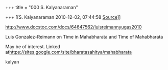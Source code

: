 +++
title = "000 S. Kalyanaraman"

+++
[[S. Kalyanaraman	2010-12-02, 07:44:58 [Source](https://groups.google.com/g/bvparishat/c/XGCjxjA4m2o)]]



<http://www.docstoc.com/docs/64647562/luisreimannyugas2010>

Luis Gonzalez-Reimann on Time in Mahabharata and Time of Mahabharata

  

May be of interest. Linked at<https://sites.google.com/site/bharatasahitya/mahabharata>

  

kalyan

